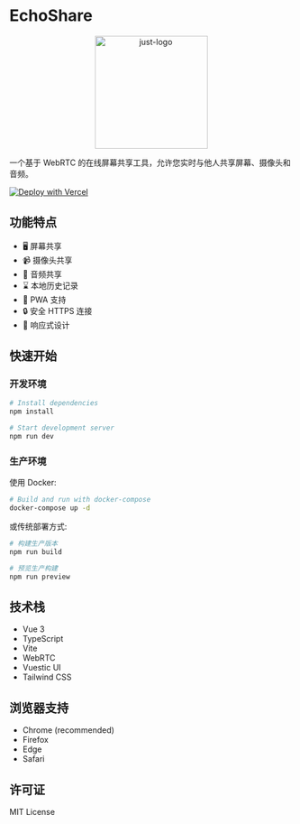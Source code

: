 # EchoShare

<p align="center">
  <img src="https://i.postimg.cc/G24gq7Gj/just-logo.png" width="200" alt="just-logo">
</p>


一个基于 WebRTC 的在线屏幕共享工具，允许您实时与他人共享屏幕、摄像头和音频。

[![Deploy with Vercel](https://vercel.com/button)](https://vercel.com/new/clone?repository-url=https://github.com/echoshare/echoshare)


## 功能特点

- 🖥️ 屏幕共享
- 📹 摄像头共享
- 🎤 音频共享
- ⌛ 本地历史记录
- 💫 PWA 支持
- 🔒 安全 HTTPS 连接
- 📱 响应式设计

## 快速开始

### 开发环境

```bash
# Install dependencies
npm install
```

```bash
# Start development server
npm run dev
```
### 生产环境

使用 Docker:

```bash
# Build and run with docker-compose
docker-compose up -d
 ```

或传统部署方式:

```bash
# 构建生产版本
npm run build

# 预览生产构建
npm run preview
 ```

## 技术栈
- Vue 3
- TypeScript
- Vite
- WebRTC
- Vuestic UI
- Tailwind CSS

## 浏览器支持
- Chrome (recommended)
- Firefox
- Edge
- Safari

## 许可证
MIT License
